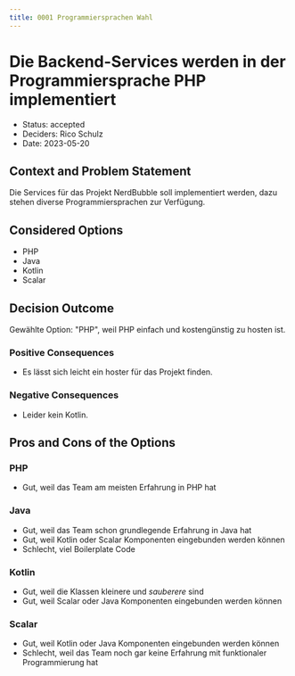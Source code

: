 ```yaml
---
title: 0001 Programmiersprachen Wahl
---
```


# Die Backend-Services werden in der Programmiersprache PHP implementiert

* Status: accepted
* Deciders: Rico Schulz
* Date: 2023-05-20

## Context and Problem Statement

Die Services für das Projekt NerdBubble soll implementiert werden, dazu stehen diverse Programmiersprachen zur Verfügung.

## Considered Options

* PHP
* Java
* Kotlin
* Scalar

## Decision Outcome

Gewählte Option: "PHP", weil PHP einfach und kostengünstig zu hosten ist.

### Positive Consequences

* Es lässt sich leicht ein hoster für das Projekt finden.

### Negative Consequences

* Leider kein Kotlin.

## Pros and Cons of the Options

### PHP

* Gut, weil das Team am meisten Erfahrung in PHP hat

### Java

* Gut, weil das Team schon grundlegende Erfahrung in Java hat
* Gut, weil Kotlin oder Scalar Komponenten eingebunden werden können
* Schlecht, viel Boilerplate Code

### Kotlin

* Gut, weil die Klassen kleinere und _sauberere_ sind
* Gut, weil Scalar oder Java Komponenten eingebunden werden können

### Scalar

* Gut, weil Kotlin oder Java Komponenten eingebunden werden können
* Schlecht, weil das Team noch gar keine Erfahrung mit funktionaler Programmierung hat
